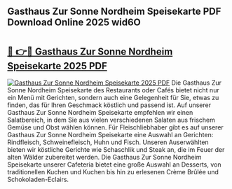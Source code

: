 ## Gasthaus Zur Sonne Nordheim Speisekarte PDF Download Online 2025 wid6O

# <h2><a href="http://gc7mp3.nevu.top/?p=Gasthaus+Zur+Sonne+Nordheim+Speisekarte">🔗 👉🔴 Gasthaus Zur Sonne Nordheim Speisekarte 2025 PDF</a></h2>

[![Gasthaus Zur Sonne Nordheim Speisekarte 2025 PDF](https://i.imgur.com/dBaPXMq.png)](http://gc7mp3.nevu.top/?p=Gasthaus+Zur+Sonne+Nordheim+Speisekarte)
Die Gasthaus Zur Sonne Nordheim Speisekarte des Restaurants oder Cafés bietet nicht nur ein Menü mit Gerichten, sondern auch eine Gelegenheit für Sie, etwas zu finden, das für Ihren Geschmack köstlich und passend ist. Auf unserer Gasthaus Zur Sonne Nordheim Speisekarte empfehlen wir einen Salatbereich, in dem Sie aus vielen verschiedenen Salaten aus frischem Gemüse und Obst wählen können. Für Fleischliebhaber gibt es auf unserer Gasthaus Zur Sonne Nordheim Speisekarte eine Auswahl an Gerichten: Rindfleisch, Schweinefleisch, Huhn und Fisch. Unseren Auserwählten bieten wir köstliche Gerichte wie Schaschlik und Steak an, die im Feuer der alten Wälder zubereitet werden. Die Gasthaus Zur Sonne Nordheim Speisekarte unserer Cafeteria bietet eine große Auswahl an Desserts, von traditionellen Kuchen und Kuchen bis hin zu erlesenen Crème Brûlée und Schokoladen-Eclairs.
